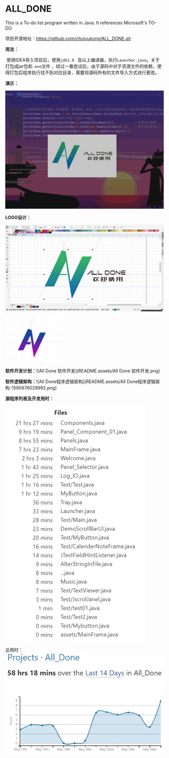 # ALL_DONE

This is a To-do list program written in Java. It references Microsoft's TO-DO.

项目开源地址：https://github.com/chuiyukong/ALL_DONE.git

**用法：**

​		使用IDEA导入项目后，使用`jdk1.8 ` 及以上编译器，执行`Launcher.java`。关于打包成jar包和`.exe`文件 ，经过一番尝试后，由于源码中对于资源文件的依赖，使得打包后程序执行找不到对应目录，需要将源码所有的文件导入方式进行更改。

**演示：**

![程序动画演示](README.assets/程序动画演示.gif)



**LOGO设计：**

![logo设计](README.assets/logo设计-1590675902953.png)



<img src="README.assets/Icon-1590675912188.png" alt="Icon" style="zoom:25%;" />

**软件开发计划：**![All Done 软件开发](README.assets/All Done 软件开发.png)



**软件逻辑架构：**![All Done程序逻辑架构](README.assets/All Done程序逻辑架构-1590676028992.png)

**源程序列表及开发用时：**

![时间03](README.assets/时间03.jpg)

总用时：![时间02](README.assets/时间02.jpg)